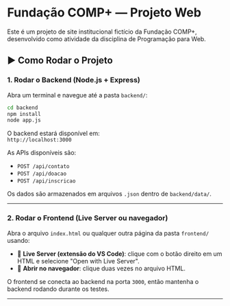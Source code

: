 # Fundação COMP+ — Projeto Web

Este é um projeto de site institucional fictício da Fundação COMP+, desenvolvido como atividade da disciplina de Programação para Web.

## ▶️ Como Rodar o Projeto

### 1. Rodar o Backend (Node.js + Express)

Abra um terminal e navegue até a pasta `backend/`:

```bash
cd backend
npm install
node app.js
```

O backend estará disponível em:  
`http://localhost:3000`

As APIs disponíveis são:
- `POST /api/contato`
- `POST /api/doacao`
- `POST /api/inscricao`

Os dados são armazenados em arquivos `.json` dentro de `backend/data/`.

---

### 2. Rodar o Frontend (Live Server ou navegador)

Abra o arquivo `index.html` ou qualquer outra página da pasta `frontend/` usando:

- 🔹 **Live Server (extensão do VS Code)**: clique com o botão direito em um HTML e selecione "Open with Live Server".  
- 🔹 **Abrir no navegador**: clique duas vezes no arquivo HTML.

O frontend se conecta ao backend na porta `3000`, então mantenha o backend rodando durante os testes.

---